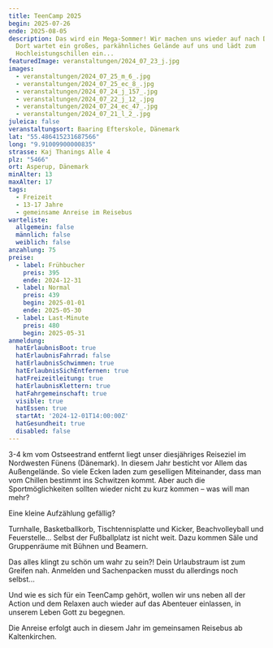```yaml
---
title: TeenCamp 2025
begin: 2025-07-26
ende: 2025-08-05
description: Das wird ein Mega-Sommer! Wir machen uns wieder auf nach Dänemark.
  Dort wartet ein großes, parkähnliches Gelände auf uns und lädt zum
  Hochleistungschillen ein...
featuredImage: veranstaltungen/2024_07_23_j.jpg
images:
  - veranstaltungen/2024_07_25_m_6_.jpg
  - veranstaltungen/2024_07_25_ec_8_.jpg
  - veranstaltungen/2024_07_24_j_157_.jpg
  - veranstaltungen/2024_07_22_j_12_.jpg
  - veranstaltungen/2024_07_24_ec_47_.jpg
  - veranstaltungen/2024_07_21_l_2_.jpg
juleica: false
veranstaltungsort: Baaring Efterskole, Dänemark
lat: "55.486415231687566"
long: "9.91009900000835"
strasse: Kaj Thanings Alle 4
plz: "5466"
ort: Asperup, Dänemark
minAlter: 13
maxAlter: 17
tags:
  - Freizeit
  - 13-17 Jahre
  - gemeinsame Anreise im Reisebus
warteliste:
  allgemein: false
  männlich: false
  weiblich: false
anzahlung: 75
preise:
  - label: Frühbucher
    preis: 395
    ende: 2024-12-31
  - label: Normal
    preis: 439
    begin: 2025-01-01
    ende: 2025-05-30
  - label: Last-Minute
    preis: 480
    begin: 2025-05-31
anmeldung:
  hatErlaubnisBoot: true
  hatErlaubnisFahrrad: false
  hatErlaubnisSchwimmen: true
  hatErlaubnisSichEntfernen: true
  hatFreizeitleitung: true
  hatErlaubnisKlettern: true
  hatFahrgemeinschaft: true
  visible: true
  hatEssen: true
  startAt: '2024-12-01T14:00:00Z'
  hatGesundheit: true
  disabled: false
---
```

3-4 km vom Ostseestrand entfernt liegt unser diesjähriges Reiseziel im Nordwesten Fünens (Dänemark). In diesem Jahr besticht vor Allem das Außengelände. So viele Ecken laden zum geselligen Miteinander, dass man vom Chillen bestimmt ins Schwitzen kommt. Aber auch die Sportmöglichkeiten sollten wieder nicht zu kurz kommen – was will man mehr?

Eine kleine Aufzählung gefällig?

Turnhalle, Basketballkorb, Tischtennisplatte und Kicker, Beachvolleyball und Feuerstelle... Selbst der Fußballplatz ist nicht weit. Dazu kommen Säle und Gruppenräume mit Bühnen und Beamern.

Das alles klingt zu schön um wahr zu sein?! Dein Urlaubstraum ist zum Greifen nah. Anmelden und Sachenpacken musst du allerdings noch selbst…

Und wie es sich für ein TeenCamp gehört, wollen wir uns neben all der Action und dem Relaxen auch wieder auf das Abenteuer einlassen, in unserem Leben Gott zu begegnen.

Die Anreise erfolgt auch in diesem Jahr im gemeinsamen Reisebus ab Kaltenkirchen.
